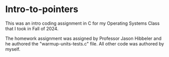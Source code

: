 # Intro-to-pointers
This was an intro coding assignment in C for my Operating Systems Class that I took in Fall of 2024.

The homework assignment was assigned by Professor Jason Hibbeler and he authored the "warmup-units-tests.c" file. All other code was authored by myself.
